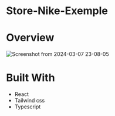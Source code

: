 # Store-Nike-Exemple
# Overview
![Screenshot from 2024-03-07 23-08-05](https://github.com/MatheoFernando/store-converses/assets/124298977/1c050237-efea-48cb-9a20-d15d63a1bc54)

# Built With
- React
- Tailwind css
- Typescript
